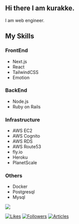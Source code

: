 ## Hi there I am kurakke. 
I am web engineer.

## My Skills
### FrontEnd
- Next.js
- React
- TailwindCSS
- Emotion
### BackEnd
- Node.js
- Ruby on Rails
### Infrastructure
- AWS EC2
- AWS Cognito
- AWS RDS
- AWS Route53
- fly.io
- Heroku
- PlanetScale
### Others
- Docker
- Postgresql
- Mysql


![](https://komarev.com/ghpvc/?username=kurakke&color=brightgreen&label=GithubProfileViews)

[![Likes](https://badgen.org/img/zenn/kurakke/likes?style=plastic)](https://zenn.dev/kurakke)
[![Followers](https://badgen.org/img/zenn/kurakke/followers?style=plastic)](https://zenn.dev/kurakke)
[![Articles](https://badgen.org/img/zenn/kurakke/articles?style=plastic)](https://zenn.dev/kurakke)
